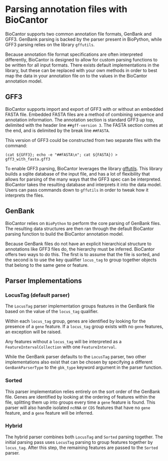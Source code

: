# Parsing annotation files with BioCantor


BioCantor supports two common annotation file formats, GenBank and GFF3. GenBank parsing is backed by the parser
present in BioPython, while GFF3 parsing relies on the library `gffutils`.

Because annotation file format specifications are often interpreted differently, BioCantor is designed to allow for
custom parsing functions to be written for all input formats. There exists default implementations in the library,
but these can be replaced with your own methods in order to best map the data in your annotation file on to the values
in the BioCantor annotation model.

## GFF3

BioCantor supports import and export of GFF3 with or without an embedded FASTA file. Embedded FASTA files are a method
of combining sequence and annotation information. The annotation section is standard GFF3 up top, delimited with the
header line `##gff-version 3`. The FASTA section comes at the end, and is delimited by the break line `##FASTA`.

This version of GFF3 could be constructed from two separate files with the command:

```
(cat ${GFF3}; echo -e "##FASTA\n"; cat ${FASTA}) > gff3_with_fasta.gff3
```

To enable GFF3 parsing, BioCantor leverages the library [gffutils](http://daler.github.io/gffutils/). 
This library builds a sqlite database of the input file, and has a lot of flexibility that allows for parsing of
the many ways that the GFF3 spec can be interpreted. BioCantor takes the resulting database and interprets it into
the data model. Users can pass commands down to `gffutils` in order to tweak how it interprets the files.

## GenBank

BioCantor relies on `BioPython` to perform the core parsing of GenBank files. The resulting data structures are then
ran through the default BioCantor parsing function to build the BioCantor annotation model.

Because GenBank files do not have an explicit hierarchical structure to annotations like 
GFF3 files do, the hierarchy must be inferred. BioCantor offers two ways to do this. 
The first is to assume that the file is sorted, and the second 
is to use the key qualifier `locus_tag` to group together objects that belong to the 
same gene or feature.

## Parser Implementations


### LocusTag (default parser)

The `LocusTag` parser implementation groups features in the GenBank file based on the value
of the `locus_tag` qualifier. 

Within each `locus_tag` group, genes are identified by looking for the presence of a `gene`
feature. If a `locus_tag` group exists with no `gene` features, an exception will be raised.

Any features without a `locus_tag` will be interpreted as a `FeatureIntervalCollection` with
one `FeatureInterval`.

While the GenBank parser defaults to the `LocusTag` parser, two other implementations 
also exist that can be chosen by specifying a different `GenBankParserType` to the
`gbk_type` keyword argument in the parser function.

### Sorted

This parser implementation relies entirely on the sort order of the GenBank file. Genes are identified by looking
at the ordering of features within the file, splitting them up into groups every time a `gene` feature is
found. This parser will also handle isolated `ncRNA` or `CDS` features that have no `gene` feature, and a `gene`
feature will be inferred.

### Hybrid

The hybrid parser combines both `LocusTag` and `Sorted` parsing together. The initial parsing pass uses `LocusTag`
parsing to group features together by `locus_tag`. After this step, the remaining features are passed to the
`Sorted` parser.
